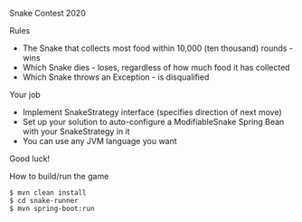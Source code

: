 Snake Contest 2020

Rules
- The Snake that collects most food within 10,000 (ten thousand) rounds - wins
- Which Snake dies - loses, regardless of how much food it has collected
- Which Snake throws an Exception - is disqualified

Your job
- Implement SnakeStrategy interface (specifies direction of next move)
- Set up your solution to auto-configure a ModifiableSnake Spring Bean with your SnakeStrategy in it
- You can use any JVM language you want

Good luck!


How to build/run the game
```
$ mvn clean install
$ cd snake-runner
$ mvn spring-boot:run
```
